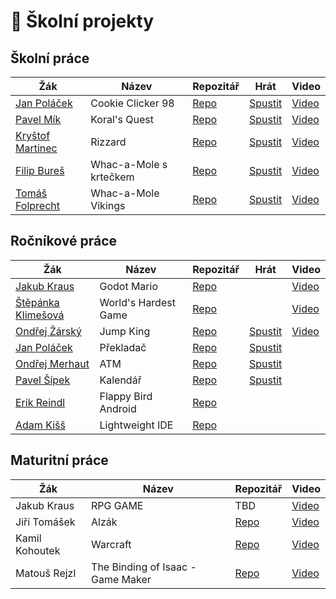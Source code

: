 # 💾 Školní projekty
## Školní práce
| Žák                    | Název                   | Repozitář                                 | Hrát    | Video |
| ---------------------- | ----------------------- | ----------------------------------------- | --------- | ----- |
| [Jan Poláček](https://github.com/neostetic)           | Cookie Clicker 98 | [Repo](https://github.com/cookieclicker98/cookieclicker98.github.io) | [Spustit](https://cookieclicker98.github.io) | [Video](https://www.youtube.com/watch?v=OVK3TyKr51M) |
| [Pavel Mík](https://github.com/PabloMikes)           | Koral's Quest | [Repo](https://github.com/PabloMikes/Projekt-na-grafice) | [Spustit](https://pablomikes.github.io/Projekt-na-grafice/) | [Video](https://www.youtube.com/watch?v=Ng69d_DNn4M) |
| [Kryštof Martinec](https://github.com/KreloX)           | Rizzard | [Repo](https://github.com/KreloX/Rizzard) | [Spustit](https://krelox.github.io/Rizzard/) | [Video](https://www.youtube.com/watch?v=nmZ7He2eIPQ) |
| [Filip Bureš](https://github.com/KreloX)           | Whac-a-Mole s krtečkem | [Repo](https://github.com/PhilipBuresh/Whac-a-Mole-with-Shovel) | [Spustit](https://philipburesh.github.io/Whac-a-Mole-with-Shovel/) | [Video](https://www.youtube.com/watch?v=13AZH4oNLpQ) |
| [Tomáš Folprecht](https://github.com/ttoomas)           | Whac-a-Mole Vikings | [Repo](https://github.com/ttoomas/whac-a-mole-vikings) | [Spustit](https://ttoomas.github.io/whac-a-mole-vikings/) | [Video](https://www.youtube.com/watch?v=FFIJSqXwmzw) |

## Ročníkové práce
| Žák                    | Název                   | Repozitář                                  | Hrát   | Video |
| ---------------------- | ----------------------- | ------------------------------------------ | -------- | ----- |
| [Jakub Kraus](https://github.com/JakubKraus2)            | Godot Mario | [Repo](https://github.com/JakubKraus2/godot-mario) |  |  [Video](https://www.youtube.com/watch?v=S5wkSzN31zM)  |
| [Štěpánka Klimešová](https://github.com/stepankaKlimesova)     | World's Hardest Game | [Repo](https://github.com/stepankaKlimesova/WHG) |  | [Video](https://www.youtube.com/watch?v=WOm6KIiGT4M) |
| [Ondřej Žárský](https://github.com/KaktusVoorhees) | Jump King           | [Repo](https://github.com/KaktusVoorhees/Rocnikova-prace) | [Spustit](https://cooked-sprout-answer.glitch.me/JumpKing/) | [Video](https://www.youtube.com/watch?v=jFFxzXrelxw) |
| [Jan Poláček](https://github.com/neostetic)        | Překladač           | [Repo](https://github.com/neostetic/Translator-Renewed) | [Spustit](https://stripe-thread-feet.glitch.me) | |
| [Ondřej Merhaut](https://github.com/M3rhy123)      | ATM                 | [Repo](https://github.com/M3rhy123/rocnikovka) | [Spustit](https://rocnikovka.vercel.app) | |
| [Pavel Šípek](https://github.com/G0rd82)           | Kalendář            | [Repo](https://github.com/G0rd82/RocnikovaPrace) | [Spustit](https://g0rd82.github.io/RocnikovaPrace/) | |
| [Erik Reindl](https://github.com/KRBNJSF)          | Flappy Bird Android | [Repo](https://github.com/KRBNJSF/FlappyBird_Java) | | |
| [Adam Kišš](https://github.com/CrimsonBaron)       | Lightweight IDE     | [Repo](https://github.com/CrimsonBaron/rat-ide) | | |

## Maturitní práce
| Žák                 | Název                  | Repozitář                                       | Video   |
| -----------------   | ---------------------  | ----------------------------------------------- | -------- |
| Jakub Kraus         | RPG GAME               | TBD | [Video](https://www.youtube.com/watch?v=LIHY1_ldrYg) |
| Jiří Tomášek        | Alzák                  | [Repo](https://github.com/SPSMB/godot-alzak) | [Video](https://www.youtube.com/watch?v=uYIiZxThujE)  |
| Kamil Kohoutek      | Warcraft               |  [Repo](https://github.com/SPSMB/warcraftcpp) | [Video](https://www.youtube.com/watch?v=bHnuo8c0PuE)  |
| Matouš Rejzl        | The Binding of Isaac - Game Maker| [Repo](https://github.com/SPSMB/matous-rejzl-maturitni-prace)  | [Video](https://www.youtube.com/watch?v=c4ahlf1fYMM) |
